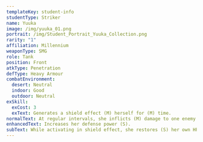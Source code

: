 ```yaml
---
templateKey: student-info
studentType: Striker
name: Yuuka
image: /img/yuuka_01.png
portrait: /img/Student_Portrait_Yuuka_Collection.png
rarity: "1"
affiliation: Millennium
weaponType: SMG
role: Tank
position: Front
atkType: Penetration
defType: Heavy Armour
combatEnvironment:
  desert: Neutral
  indoor: Good
  outdoor: Neutral
exSkill:
  exCost: 3
  exText: Generates a shield effect (M) herself for (M) time.
normalText: At regular intervals, she inflicts (M) damage to one enemy.
enhancedText: Increases her defense power (S).
subText: While activating in shield effect, she restores (S) her own HP.
---
```

